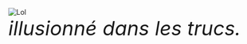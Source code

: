 ![Lol](https://media1.giphy.com/media/v1.Y2lkPTc5MGI3NjExcXB2aDZ3d3U2Nm96enRsZDNsMHF4OHk4a2tsZTB3MHh2YzI2MXdvZiZlcD12MV9pbnRlcm5hbF9naWZfYnlfaWQmY3Q9Zw/3ohzdMvc1w2VlFOpRC/giphy.gif)
<br />
<em style="font-size: 40px; text-align: center;">illusionné dans les trucs.</em>
